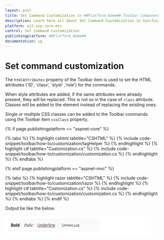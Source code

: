 ```yaml
---
layout: post
title: Set Command Customization in ##Platform_Name## Toolbar Component
description: Learn here all about Set Command Customization in Syncfusion ##Platform_Name## Toolbar component and more.
platform: ej2-asp-core-mvc
control: Set Command Customization
publishingplatform: ##Platform_Name##
documentation: ug
---
```



# Set command customization

The `htmlAttributes` property of the Toolbar item is used to set the HTML attributes ('ID', 'class', 'style' ,'role') for the commands.

When style attributes are added, if the same attributes were already present, they will be replaced. This is not so in the case of `class` attribute. Classes will be added to the element instead of replacing the existing ones.

Single or multiple CSS classes can be added to the Toolbar commands using the Toolbar item `cssClass` property.

{% if page.publishingplatform == "aspnet-core" %}

{% tabs %}
{% highlight cshtml tabtitle="CSHTML" %}
{% include code-snippet/toolbar/how-to/customization/tagHelper %}
{% endhighlight %}
{% highlight c# tabtitle="Customization.cs" %}
{% include code-snippet/toolbar/how-to/customization/customization.cs %}
{% endhighlight %}
{% endtabs %}

{% elsif page.publishingplatform == "aspnet-mvc" %}

{% tabs %}
{% highlight razor tabtitle="CSHTML" %}
{% include code-snippet/toolbar/how-to/customization/razor %}
{% endhighlight %}
{% highlight c# tabtitle="Customization.cs" %}
{% include code-snippet/toolbar/how-to/customization/customization.cs %}
{% endhighlight %}
{% endtabs %}
{% endif %}



Output be like the below.

![Alt text](../images/toolbar_command.PNG)